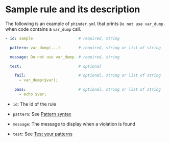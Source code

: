 # Sample rule and its description

The following is an example of `phinder.yml` that prints `Do not use var_dump.` when code contains a `var_dump` call.

```yml
- id: sample                    # required, string

  pattern: var_dump(...)        # required, string or list of string

  message: Do not use var_dump. # required, string

  test:                         # optional

    fail:                       # optional, string or list of string
      - var_dump($var);

    pass:                       # optional, string or list of string
      - echo $var;
```

- `id`: The id of the rule

- `pattern`: See [Pattern syntax](./pattern-syntax.md)

- `message`: The message to display when a violation is found

- `test`: See [Test your patterns](./command-line-options.md#test-your-patterns)
